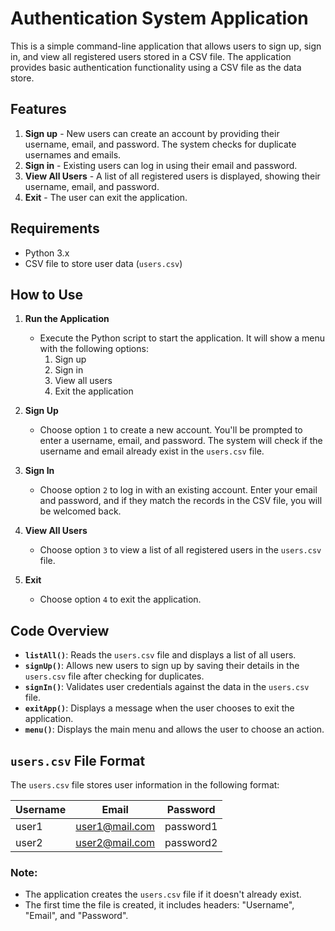 # Authentication System Application

This is a simple command-line application that allows users to sign up, sign in, and view all registered users stored in a CSV file. The application provides basic authentication functionality using a CSV file as the data store.

## Features

1. **Sign up** - New users can create an account by providing their username, email, and password. The system checks for duplicate usernames and emails.
2. **Sign in** - Existing users can log in using their email and password.
3. **View All Users** - A list of all registered users is displayed, showing their username, email, and password.
4. **Exit** - The user can exit the application.

## Requirements

- Python 3.x
- CSV file to store user data (`users.csv`)

## How to Use

1. **Run the Application**
   - Execute the Python script to start the application. It will show a menu with the following options:
     1. Sign up
     2. Sign in
     3. View all users
     4. Exit the application
     
2. **Sign Up**
   - Choose option `1` to create a new account. You'll be prompted to enter a username, email, and password. The system will check if the username and email already exist in the `users.csv` file.

3. **Sign In**
   - Choose option `2` to log in with an existing account. Enter your email and password, and if they match the records in the CSV file, you will be welcomed back.

4. **View All Users**
   - Choose option `3` to view a list of all registered users in the `users.csv` file.

5. **Exit**
   - Choose option `4` to exit the application.

## Code Overview

- **`listAll()`**: Reads the `users.csv` file and displays a list of all users.
- **`signUp()`**: Allows new users to sign up by saving their details in the `users.csv` file after checking for duplicates.
- **`signIn()`**: Validates user credentials against the data in the `users.csv` file.
- **`exitApp()`**: Displays a message when the user chooses to exit the application.
- **`menu()`**: Displays the main menu and allows the user to choose an action.

## `users.csv` File Format

The `users.csv` file stores user information in the following format:

| Username  | Email            | Password |
|-----------|------------------|----------|
| user1     | user1@mail.com    | password1|
| user2     | user2@mail.com    | password2|

### Note:
- The application creates the `users.csv` file if it doesn't already exist.
- The first time the file is created, it includes headers: "Username", "Email", and "Password".

